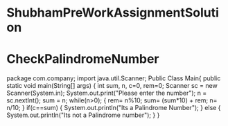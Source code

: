 # ShubhamPreWorkAssignmentSolution
# CheckPalindromeNumber



package com.company;
import java.util.Scanner;
Public Class Main{
 public static void main(String[] args) {
        int sum, n, c=0, rem=0;
  Scanner sc = new Scanner(System.in);
        System.out.print("Please enter the number");
        n = sc.nextInt();
        sum = n;
   while(n>0);
        {
         rem= n%10;
            sum= (sum*10) + rem;
            n= n/10;
        }
        if(c==sum)
        {
            System.out.println("Its a Palindrome Number");
        }
        else
                {
            System.out.println("Its not a Palindrome number");
        }
    }
